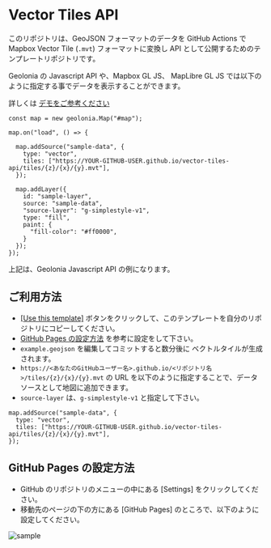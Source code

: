 # Vector Tiles API

このリポジトリは、GeoJSON フォーマットのデータを GitHub Actions で Mapbox Vector Tile (`.mvt`) フォーマットに変換し API として公開するためのテンプレートリポジトリです。

Geolonia の Javascript API や、Mapbox GL JS、 MapLibre GL JS では以下のように指定する事でデータを表示することができます。

詳しくは [デモをご参考ください](https://codepen.io/naogify/pen/poVQGyQ) 

```
const map = new geolonia.Map("#map");

map.on("load", () => {

  map.addSource("sample-data", {
    type: "vector",
    tiles: ["https://YOUR-GITHUB-USER.github.io/vector-tiles-api/tiles/{z}/{x}/{y}.mvt"],
  });

  map.addLayer({
    id: "sample-layer",
    source: "sample-data",
    "source-layer": "g-simplestyle-v1",
    type: "fill",
    paint: {
      "fill-color": "#ff0000",
    }
  });
});
```
上記は、Geolonia Javascript API の例になります。


## ご利用方法

* [[Use this template]](./vector-tiles-api/generate) ボタンをクリックして、このテンプレートを自分のリポジトリにコピーしてください。
* [GitHub Pages の設定方法](#github-pages-%E3%81%AE%E8%A8%AD%E5%AE%9A%E6%96%B9%E6%B3%95) を参考に設定をして下さい。
* `example.geojson` を編集してコミットすると数分後に ベクトルタイルが生成されます。
* `https://<あなたのGitHubユーザー名>.github.io/<リポジトリ名>/tiles/{z}/{x}/{y}.mvt` の URL を以下のように指定することで、データソースとして地図に追加できます。
* `source-layer` は、`g-simplestyle-v1` と指定して下さい。

```
map.addSource("sample-data", {
  type: "vector",
  tiles: ["https://YOUR-GITHUB-USER.github.io/vector-tiles-api/tiles/{z}/{x}/{y}.mvt"],
});
```


## GitHub Pages の設定方法

* GitHub のリポジトリのメニューの中にある [Settings] をクリックしてください。
* 移動先のページの下の方にある [GitHub Pages] のところで、以下のように設定してください。

![sample](https://user-images.githubusercontent.com/8760841/195016374-3630ae80-b170-4d87-8e3d-88f5408e7a7b.png)


